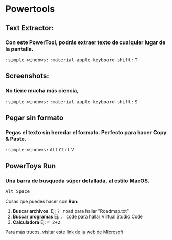 # Powertools 

## Text Extractor:
### Con este PowerTool, podrás extraer texto de cualquier lugar de la pantalla.

<kbd>:simple-windows:</kbd> <kbd>:material-apple-keyboard-shift:</kbd> <kbd>T</kbd>

## Screenshots:
### No tiene mucha más ciencia, 

<kbd>:simple-windows:</kbd> <kbd>:material-apple-keyboard-shift:</kbd> <kbd>S</kbd>

## Pegar sin formato
### Pegas el texto sin heredar el formato. Perfecto para hacer Copy & Paste.
<kbd>:simple-windows:</kbd> <kbd>Alt</kbd> <kbd>Ctrl</kbd> <kbd>V</kbd>  

## PowerToys Run
### Una barra de busqueda súper detallada, al estilo MacOS.
<kbd> Alt </kbd> <kbd> Space </kbd>

Cosas que puedes hacer con **Run**:

1. **Buscar archivos**. Ej: <kbd>? road</kbd> para hallar "Roadmap.txt"
2. **Buscar programas** Ej: <kbd>. code</kbd> para hallar Virtual Studio Code
3. **Calculadora** Ej: <kbd>= 2+2</kbd>

Para más trucos, visitar este [link de la web de Microsoft](https://learn.microsoft.com/en-us/windows/powertoys/run)